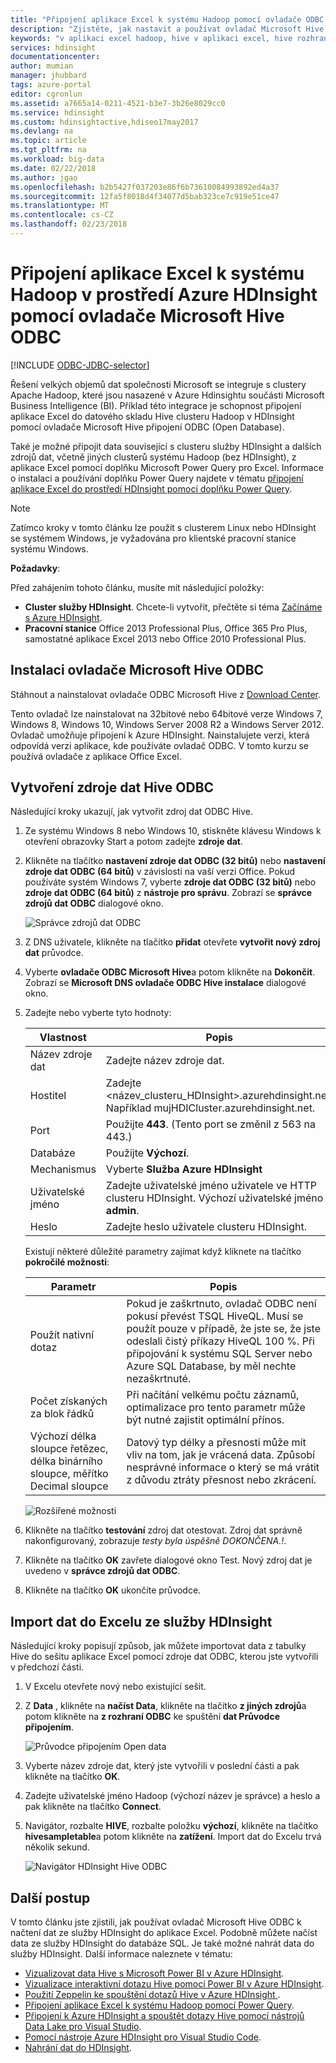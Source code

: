 ```yaml
---
title: "Připojení aplikace Excel k systému Hadoop pomocí ovladače ODBC Hive - Azure HDInsight | Microsoft Docs"
description: "Zjistěte, jak nastavit a používat ovladač Microsoft Hive ODBC pro aplikaci Excel k dotazování na data v clusterech HDInsight z aplikace Microsoft Excel."
keywords: "v aplikaci excel hadoop, hive v aplikaci excel, hive rozhraní odbc"
services: hdinsight
documentationcenter: 
author: mumian
manager: jhubbard
tags: azure-portal
editor: cgronlun
ms.assetid: a7665a14-0211-4521-b3e7-3b26e8029cc0
ms.service: hdinsight
ms.custom: hdinsightactive,hdiseo17may2017
ms.devlang: na
ms.topic: article
ms.tgt_pltfrm: na
ms.workload: big-data
ms.date: 02/22/2018
ms.author: jgao
ms.openlocfilehash: b2b5427f037203e86f6b73610084993892ed4a37
ms.sourcegitcommit: 12fa5f8018d4f34077d5bab323ce7c919e51ce47
ms.translationtype: MT
ms.contentlocale: cs-CZ
ms.lasthandoff: 02/23/2018
---
```

# <a name="connect-excel-to-hadoop-in-azure-hdinsight-with-the-microsoft-hive-odbc-driver"></a>Připojení aplikace Excel k systému Hadoop v prostředí Azure HDInsight pomocí ovladače Microsoft Hive ODBC

[!INCLUDE [ODBC-JDBC-selector](../../../includes/hdinsight-selector-odbc-jdbc.md)]

Řešení velkých objemů dat společnosti Microsoft se integruje s clustery Apache Hadoop, které jsou nasazené v Azure Hdinsightu součásti Microsoft Business Intelligence (BI). Příklad této integrace je schopnost připojení aplikace Excel do datového skladu Hive clusteru Hadoop v HDInsight pomocí ovladače Microsoft Hive připojení ODBC (Open Database).

Také je možné připojit data související s clusteru služby HDInsight a dalších zdrojů dat, včetně jiných clusterů systému Hadoop (bez HDInsight), z aplikace Excel pomocí doplňku Microsoft Power Query pro Excel. Informace o instalaci a používání doplňku Power Query najdete v tématu [připojení aplikace Excel do prostředí HDInsight pomocí doplňku Power Query][hdinsight-power-query].

> [!NOTE]
> Zatímco kroky v tomto článku lze použít s clusterem Linux nebo HDInsight se systémem Windows, je vyžadována pro klientské pracovní stanice systému Windows.
> 
> 

**Požadavky**:

Před zahájením tohoto článku, musíte mít následující položky:

* **Cluster služby HDInsight**. Chcete-li vytvořit, přečtěte si téma [Začínáme s Azure HDInsight](apache-hadoop-linux-tutorial-get-started.md).
* **Pracovní stanice** Office 2013 Professional Plus, Office 365 Pro Plus, samostatné aplikace Excel 2013 nebo Office 2010 Professional Plus.

## <a name="install-microsoft-hive-odbc-driver"></a>Instalaci ovladače Microsoft Hive ODBC
Stáhnout a nainstalovat ovladače ODBC Microsoft Hive z [Download Center][hive-odbc-driver-download].

Tento ovladač lze nainstalovat na 32bitové nebo 64bitové verze Windows 7, Windows 8, Windows 10, Windows Server 2008 R2 a Windows Server 2012. Ovladač umožňuje připojení k Azure HDInsight. Nainstalujete verzi, která odpovídá verzi aplikace, kde používáte ovladač ODBC. V tomto kurzu se používá ovladače z aplikace Office Excel.

## <a name="create-hive-odbc-data-source"></a>Vytvoření zdroje dat Hive ODBC
Následující kroky ukazují, jak vytvořit zdroj dat ODBC Hive.

1. Ze systému Windows 8 nebo Windows 10, stiskněte klávesu Windows k otevření obrazovky Start a potom zadejte **zdroje dat**.
2. Klikněte na tlačítko **nastavení zdroje dat ODBC (32 bitů)** nebo **nastavení zdroje dat ODBC (64 bitů)** v závislosti na vaší verzi Office. Pokud používáte systém Windows 7, vyberte **zdroje dat ODBC (32 bitů)** nebo **zdroje dat ODBC (64 bitů)** z **nástroje pro správu**. Zobrazí se **správce zdrojů dat ODBC** dialogové okno.
   
    ![Správce zdrojů dat ODBC](./media/apache-hadoop-connect-excel-hive-odbc-driver/HDI.SimbaHiveOdbc.DataSourceAdmin1.png "konfigurace názvu DSN pomocí Správce zdrojů dat ODBC")

3. Z DNS uživatele, klikněte na tlačítko **přidat** otevřete **vytvořit nový zdroj dat** průvodce.
4. Vyberte **ovladače ODBC Microsoft Hive**a potom klikněte na **Dokončit**. Zobrazí se **Microsoft DNS ovladače ODBC Hive instalace** dialogové okno.
5. Zadejte nebo vyberte tyto hodnoty:
   
   | Vlastnost | Popis |
   | --- | --- |
   |  Název zdroje dat |Zadejte název zdroje dat. |
   |  Hostitel |Zadejte &lt;název_clusteru_HDInsight>.azurehdinsight.net. Například mujHDICluster.azurehdinsight.net. |
   |  Port |Použijte <strong>443</strong>. (Tento port se změnil z 563 na 443.) |
   |  Databáze |Použijte <strong>Výchozí</strong>. |
   |  Mechanismus |Vyberte <strong>Služba Azure HDInsight</strong> |
   |  Uživatelské jméno |Zadejte uživatelské jméno uživatele ve HTTP clusteru HDInsight. Výchozí uživatelské jméno <strong>admin</strong>. |
   |  Heslo |Zadejte heslo uživatele clusteru HDInsight. |
   
    </table>
   
    Existují některé důležité parametry zajímat když kliknete na tlačítko **pokročilé možnosti**:
   
   | Parametr | Popis |
   | --- | --- |
   |  Použít nativní dotaz |Pokud je zaškrtnuto, ovladač ODBC není pokusí převést TSQL HiveQL. Musí se použít pouze v případě, že jste se, že jste odeslali čistý příkazy HiveQL 100 %. Při připojování k systému SQL Server nebo Azure SQL Database, by měl nechte nezaškrtnuté. |
   |  Počet získaných za blok řádků |Při načítání velkému počtu záznamů, optimalizace pro tento parametr může být nutné zajistit optimální přínos. |
   |  Výchozí délka sloupce řetězec, délka binárního sloupce, měřítko Decimal sloupce |Datový typ délky a přesnosti může mít vliv na tom, jak je vrácená data. Způsobí nesprávné informace o který se má vrátit z důvodu ztráty přesnost nebo zkrácení. |

    ![Rozšířené možnosti](./media/apache-hadoop-connect-excel-hive-odbc-driver/HDI.HiveOdbc.DataSource.AdvancedOptions1.png "DSN rozšířené možnosti konfigurace")

1. Klikněte na tlačítko **testování** zdroj dat otestovat. Zdroj dat správně nakonfigurovaný, zobrazuje *testy byla úspěšně DOKONČENA.!*.
2. Klikněte na tlačítko **OK** zavřete dialogové okno Test. Nový zdroj dat je uvedeno v **správce zdrojů dat ODBC**.
3. Klikněte na tlačítko **OK** ukončíte průvodce.

## <a name="import-data-into-excel-from-hdinsight"></a>Import dat do Excelu ze služby HDInsight
Následující kroky popisují způsob, jak můžete importovat data z tabulky Hive do sešitu aplikace Excel pomocí zdroje dat ODBC, kterou jste vytvořili v předchozí části.

1. V Excelu otevřete nový nebo existující sešit.
2. Z **Data** , klikněte na **načíst Data**, klikněte na tlačítko **z jiných zdrojů**a potom klikněte na **z rozhraní ODBC** ke spuštění **dat Průvodce připojením**.
   
    ![Průvodce připojením Open data](./media/apache-hadoop-connect-excel-hive-odbc-driver/HDI.SimbaHiveOdbc.Excel.DataConnection1.png "Open data Průvodce připojením")
4. Vyberte název zdroje dat, který jste vytvořili v poslední části a pak klikněte na tlačítko **OK**.
5. Zadejte uživatelské jméno Hadoop (výchozí název je správce) a heslo a pak klikněte na tlačítko **Connect**.
6. Navigátor, rozbalte **HIVE**, rozbalte položku **výchozí**, klikněte na tlačítko **hivesampletable**a potom klikněte na **zatížení**. Import dat do Excelu trvá několik sekund.

    ![Navigátor HDInsight Hive ODBC](./media/apache-hadoop-connect-excel-hive-odbc-driver/hdinsight.hive.odbc.navigator.png "Open data Průvodce připojením")


## <a name="next-steps"></a>Další postup
V tomto článku jste zjistili, jak používat ovladač Microsoft Hive ODBC k načtení dat ze služby HDInsight do aplikace Excel. Podobně můžete načíst data ze služby HDInsight do databáze SQL. Je také možné nahrát data do služby HDInsight. Další informace naleznete v tématu:

* [Vizualizovat data Hive s Microsoft Power BI v Azure HDInsight](apache-hadoop-connect-hive-power-bi.md).
* [Vizualizace interaktivní dotazu Hive pomocí Power BI v Azure HDInsight](../interactive-query/apache-hadoop-connect-hive-power-bi-directquery.md).
* [Použití Zeppelin ke spouštění dotazů Hive v Azure HDInsight ](./../hdinsight-connect-hive-zeppelin.md).
* [Připojení aplikace Excel k systému Hadoop pomocí Power Query](apache-hadoop-connect-excel-power-query.md).
* [Připojení k Azure HDInsight a spouštět dotazy Hive pomocí nástrojů Data Lake pro Visual Studio](apache-hadoop-visual-studio-tools-get-started.md).
* [Pomocí nástroje Azure HDInsight pro Visual Studio Code](../hdinsight-for-vscode.md).
* [Nahrání dat do HDInsight](./../hdinsight-upload-data.md).

[hdinsight-use-sqoop]:hdinsight-use-sqoop.md
[hdinsight-analyze-flight-data]: hdinsight-analyze-flight-delay-data.md
[hdinsight-use-hive]:hdinsight-use-hive.md
[hdinsight-upload-data]: ../hdinsight-upload-data.md
[hdinsight-power-query]: ../hdinsight-connect-excel-power-query.md
[hive-odbc-driver-download]: http://go.microsoft.com/fwlink/?LinkID=286698


